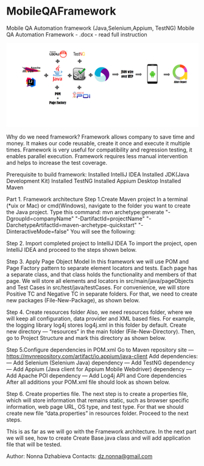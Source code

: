 # MobileQAFramework
Mobile QA Automation framework (Java,Selenium,Appium, TestNG)
Mobile QA Automation Framework - .docx - read full instruction 


![alt text](https://raw.githubusercontent.com/NonnaD/MobileQAFramework/master/Framework.png)
 
      

Why do we need framework?
Framework allows company to save time and money. It makes our code reusable, create it once and execute it multiple times. Framework is very useful for compatibility and regression testing, it enables parallel execution. Framework requires less manual intervention and helps to increase the test coverage.
 
Prerequisite to build framework:
Installed IntelliJ IDEA 
Installed JDK(Java Development Kit)
Installed TestNG
Installed Appium Desktop 
Installed Maven
 
 
Part 1. Framework architecture
Step 1.Create Maven project
In a terminal (*uix or Mac) or cmd(Windows), navigate to the folder you want to create the Java project. Type this command:
mvn archetype:generate 
"-DgroupId=companyName"
"-DartifactId=projectName"
"-DarchetypeArtifactId=maven-archetype-quickstart"
"-DinteractiveMode=false"
You will see the following: 

Step 2. Import completed project to IntelliJ IDEA 
To import the project, open IntelliJ IDEA and proceed to the steps shown below.
















Step 3. Apply Page Object Model
In this framework we will use POM and Page Factory pattern to separate element locators and tests. Each page has a separate class, and that class holds the functionality and members of that page. 
We will store all elements and locators in src/main/java/pageObjects and Test Cases in src/test/java/testCases. For convenience, we will store Positive TC and Negative TC in separate folders. 
For that, we need to create new packages (File-New-Package), as shown below. 

Step 4. Create resources folder 
Also, we need resources folder, where we will keep all configuration, data provider and XML based files. For example, the logging library log4j stores log4j.xml in this folder by default. Create new directory — “resources” in the main folder (File-New-Directory). Then, go to Project Structure and mark this directory as shown below.






Step 5.Configure dependencies in POM.xml
Go to Maven repository site — https://mvnrepository.com/artifact/io.appium/java-client
Add dependencies:
— Add Selenium (Selenium Java) dependency
— Add TestNG dependency
— Add Appium (Java client for Appium Mobile Webdriver) dependency
— Add Apache POI dependency
— Add Log4j API and Core dependencies
After all additions your POM.xml file should look as shown below.





Step 6. Create properties file.
The next step is to create a properties file, which will store information that remains static, such as browser specific information, web page URL, OS type, and test type. For that we should create new file “data.properties” in resources folder. Proceed to the next steps.






This is as far as we will go with the Framework architecture. In the next part we will see, how to create Create Base.java class and will add application file that will be tested.
 
 
Author: Nonna Dzhabieva
Contacts: dz.nonna@gmail.com

